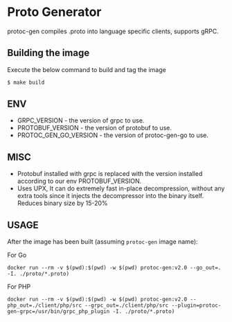 # Proto Generator
protoc-gen compiles .proto into language specific clients, supports gRPC.

## Building the image

Execute the below command to build and tag the image

````sh
$ make build
````

## ENV
* GRPC_VERSION - the version of grpc to use.
* PROTOBUF_VERSION - the version of protobuf to use.
* PROTOC_GEN_GO_VERSION - the version of protoc-gen-go to use.

## MISC
- Protobuf installed with grpc is replaced with the version installed according to our env PROTOBUF_VERSION.
- Uses UPX, It can do extremely fast in-place decompression, without any extra tools since it injects the decompressor into the binary itself. Reduces binary size by 15-20%

## USAGE
After the image has been built (assuming `protoc-gen` image name):

For Go
```
docker run --rm -v $(pwd):$(pwd) -w $(pwd) protoc-gen:v2.0 --go_out=. -I. ./proto/*.proto)
```

For PHP
```
docker run --rm -v $(pwd):$(pwd) -w $(pwd) protoc-gen:v2.0 --php_out=./client/php/src --grpc_out=./client/php/src --plugin=protoc-gen-grpc=/usr/bin/grpc_php_plugin -I. ./proto/*.proto)
```
